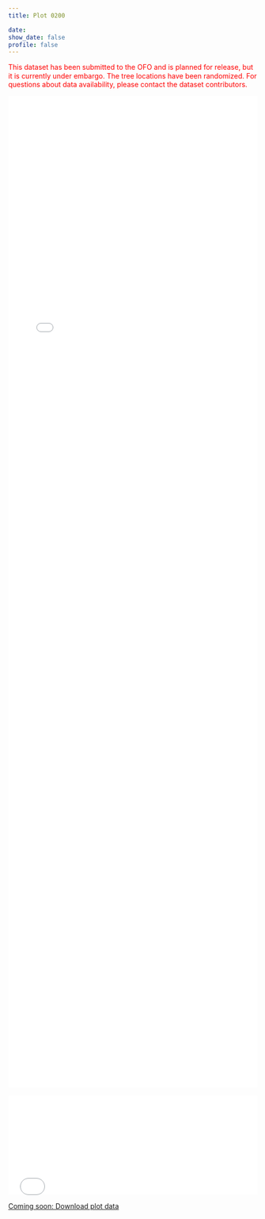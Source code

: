 ```yaml
---
title: Plot 0200

date:
show_date: false
profile: false
---
```


<p style="color: red; line-height: 125%;">This dataset has been submitted to the OFO and is planned for release, but it is currently under embargo. The tree locations have been randomized. For questions about data availability, please contact the dataset contributors.</p>

<iframe src="/ground-plot-details-maps/0200.html" frameborder="0" scrolling="yes" seamless="seamless" style="display:block; width:100%; height:50vh; background: rgba(0,0,0,0);" class="tester"></iframe>

<br>

<iframe src="/ground-plot-details-datatables/0200.html" onload='javascript:(function(o){o.style.height=o.contentWindow.document.body.scrollHeight+"px";}(this));' style="height:200px;width:100%;border:none;overflow:hidden;padding:0;"></iframe>

[Coming soon: Download plot data](#)


<!-- Script to make the datatable the height to fit the data -->
<script type="application/javascript">
    var iframe = document.getElementById("myIframe");
 
    iframe.onload = function(){
    iframe.contentWindow.document.body.scrollHeight + 'px';
    }
</script>
